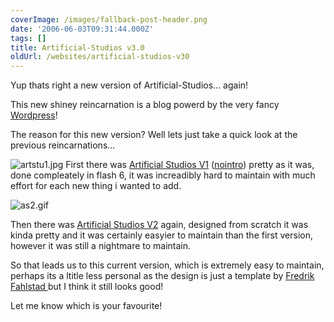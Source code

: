```yaml
---
coverImage: /images/fallback-post-header.png
date: '2006-06-03T09:31:44.000Z'
tags: []
title: Artificial-Studios v3.0
oldUrl: /websites/artificial-studios-v30
---
```


Yup thats right a new version of Artificial-Studios... again!

This new shiney reincarnation is a blog powerd by the very fancy [Wordpress](https://wordpress.org/)!

<!-- more -->

The reason for this new version? Well lets just take a quick look at the previous reincarnations...

![artstu1.jpg](/wp-content/uploads/2006/06/artstu1.jpg)
First there was [Artificial Studios V1](https://www.mikecann.co.uk/ArtificialStudios1/ArtStu.html) ([nointro](https://www.mikecann.co.uk/ArtificialStudios1/ArtStuMain.html)) pretty as it was, done compleately in flash 6, it was increadibly hard to maintain with much effort for each new thing i wanted to add.

![as2.gif](/wp-content/uploads/2006/06/as2.gif)

Then there was [Artificial Studios V2](https://www.mikecann.co.uk/ArtificialStudios2/) again, designed from scratch it was kinda pretty and it was certainly easyier to maintain than the first version, however it was still a nightmare to maintain.

So that leads us to this current version, which is extremely easy to maintain, perhaps its a ltitle less personal as the design is just a template by [Fredrik Fahlstad ](https://www.fahlstad.se/)but I think it still looks good!

Let me know which is your favourite!
